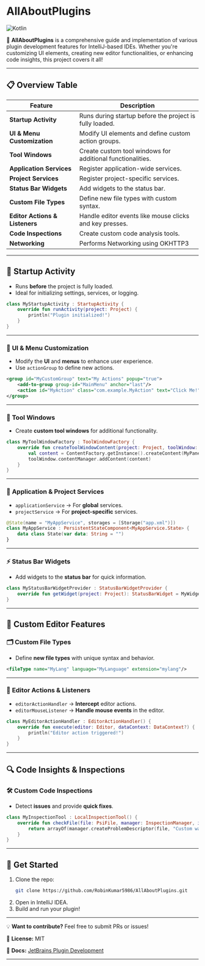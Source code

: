 # AllAboutPlugins
![Kotlin](https://img.shields.io/badge/Kotlin-17-blue?style=flat-square)

🚀 **AllAboutPlugins** is a comprehensive guide and implementation of various plugin development features for IntelliJ-based IDEs. Whether you're customizing UI elements, creating new editor functionalities, or enhancing code insights, this project covers it all!

---

## 📋 Overview Table
| Feature                     | Description |
|-----------------------------|-------------|
| **Startup Activity**        | Runs during startup before the project is fully loaded. |
| **UI & Menu Customization** | Modify UI elements and define custom action groups. |
| **Tool Windows**            | Create custom tool windows for additional functionalities. |
| **Application Services**     | Register application-wide services. |
| **Project Services**        | Register project-specific services. |
| **Status Bar Widgets**      | Add widgets to the status bar. |
| **Custom File Types**       | Define new file types with custom syntax. |
| **Editor Actions & Listeners** | Handle editor events like mouse clicks and key presses. |
| **Code Inspections**        | Create custom code analysis tools. |
| **Networking**        | Performs Networking using OKHTTP3 |

---

## 🔹 **Startup Activity**
- Runs **before** the project is fully loaded.
- Ideal for initializing settings, services, or logging.

```kotlin
class MyStartupActivity : StartupActivity {
    override fun runActivity(project: Project) {
        println("Plugin initialized!")
    }
}
```

---

### 🎨 **UI & Menu Customization**
- Modify the **UI** and **menus** to enhance user experience.
- Use `actionGroup` to define new actions.

```xml
<group id="MyCustomGroup" text="My Actions" popup="true">
    <add-to-group group-id="MainMenu" anchor="last"/>
    <action id="MyAction" class="com.example.MyAction" text="Click Me!"/>
</group>
```

---

### 📌 **Tool Windows**
- Create **custom tool windows** for additional functionality.

```kotlin
class MyToolWindowFactory : ToolWindowFactory {
    override fun createToolWindowContent(project: Project, toolWindow: ToolWindow) {
        val content = ContentFactory.getInstance().createContent(MyPanel(), "My Tool", false)
        toolWindow.contentManager.addContent(content)
    }
}
```

---

### 🔧 **Application & Project Services**
- `applicationService` → For **global** services.
- `projectService` → For **project-specific** services.

```kotlin
@State(name = "MyAppService", storages = [Storage("app.xml")])
class MyAppService : PersistentStateComponent<MyAppService.State> {
    data class State(var data: String = "")
}
```

---

### ⚡ **Status Bar Widgets**
- Add widgets to the **status bar** for quick information.

```kotlin
class MyStatusBarWidgetProvider : StatusBarWidgetProvider {
    override fun getWidget(project: Project): StatusBarWidget = MyWidget()
}
```

---

## 📝 **Custom Editor Features**

### 🗂 **Custom File Types**
- Define **new file types** with unique syntax and behavior.

```xml
<fileType name="MyLang" language="MyLanguage" extension="mylang"/>
```

---

### 🎯 **Editor Actions & Listeners**
- `editorActionHandler` → **Intercept** editor actions.
- `editorMouseListener` → **Handle mouse events** in the editor.

```kotlin
class MyEditorActionHandler : EditorActionHandler() {
    override fun execute(editor: Editor, dataContext: DataContext?) {
        println("Editor action triggered!")
    }
}
```

---

## 🔍 **Code Insights & Inspections**

### 🛠 **Custom Code Inspections**
- Detect **issues** and provide **quick fixes**.

```kotlin
class MyInspectionTool : LocalInspectionTool() {
    override fun checkFile(file: PsiFile, manager: InspectionManager, isOnTheFly: Boolean): Array<ProblemDescriptor> {
        return arrayOf(manager.createProblemDescriptor(file, "Custom warning!", true, ProblemHighlightType.WARNING, isOnTheFly))
    }
}
```

---

## 🚀 Get Started
1. Clone the repo:  
   ```sh
   git clone https://github.com/RobinKumar5986/AllAboutPlugins.git
   ```
2. Open in IntelliJ IDEA.
3. Build and run your plugin!

---

💡 **Want to contribute?** Feel free to submit PRs or issues!

🔗 **License:** MIT

🔗 **Docs:** [JetBrains Plugin Development](https://plugins.jetbrains.com/docs/intellij/welcome.html)

---
